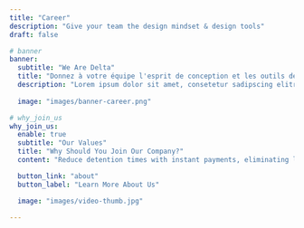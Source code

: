 ```yaml
---
title: "Career"
description: "Give your team the design mindset & design tools"
draft: false

# banner
banner:
  subtitle: "We Are Delta"
  title: "Donnez à votre équipe l'esprit de conception et les outils de conception"
  description: "Lorem ipsum dolor sit amet, consetetur sadipscing elitr, diam nonumy eirmod tempor invidunt ut labore dolore magna."
  
  image: "images/banner-career.png"

# why_join_us
why_join_us:
  enable: true
  subtitle: "Our Values"
  title: "Why Should You Join Our Company?"
  content: "Reduce detention times with instant payments, eliminating lengthy transactions on the dock and improving driver satisfaction Eliminate late night phone calls for money codes, long driver wait times, and manual receipt reconciliationCreate a secure, real-time "

  button_link: "about"
  button_label: "Learn More About Us"

  image: "images/video-thumb.jpg"

---
```


